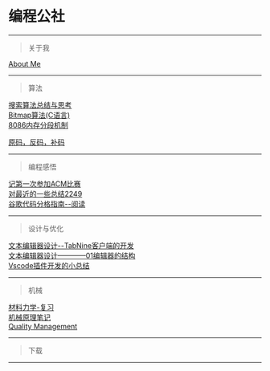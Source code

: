 # 编程公社

---

> 关于我 

[About Me](./About-me.md)

---
> 算法 

[搜索算法总结与思考](./algorithm/搜索算法.md)   
[Bitmap算法(C语言)](./algorithm/Bitmap_algorithm.md)  
[8086内存分段机制](./algorithm/8086处理器的内存分段机制.md)

[原码，反码，补码](./algorithm/原码反码还有补码.md)

---
> 编程感悟 

[记第一次参加ACM比赛](./Programming_insights/ACM-first.md)  
[对最近的一些总结2249](./Programming_insights/对最近的一些总结2249.md)  
[谷歌代码分格指南--阅读](./Programming_insights/谷歌代码分格指南--阅读.md)

---
> 设计与优化 

[文本编辑器设计--TabNine客户端的开发](./Design&Optimization/文本编辑器设计--TabNine客户端的开发.md)  
[文本编辑器设计————01编辑器的结构](./Design&Optimization/文本编辑器设计————01编辑器的结构.md)     
[Vscode插件开发的小总结](./Design&Optimization/Vscode插件开发的小总结.md)

---
> 机械 

[材料力学-复习](./machine/材料力学.md)  
[机械原理笔记](./machine/机械原理笔记.md)  
[Quality Management](./machine/Quality-Management.md)

---
> 下载 
---

